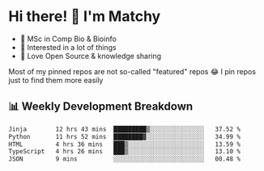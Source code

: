 # Hi there! 👋 I'm Matchy

- 🧬 MSc in Comp Bio & Bioinfo
- 🎈 Interested in a lot of things
- 💜 Love Open Source & knowledge sharing

Most of my pinned repos are not so-called "featured" repos 😂 I pin repos just to find them more easily

## 📊 Weekly Development Breakdown

<!--START_SECTION:waka-->

```txt
Jinja        12 hrs 43 mins  █████████▒░░░░░░░░░░░░░░░   37.52 %
Python       11 hrs 52 mins  ████████▓░░░░░░░░░░░░░░░░   34.99 %
HTML         4 hrs 36 mins   ███▒░░░░░░░░░░░░░░░░░░░░░   13.59 %
TypeScript   4 hrs 26 mins   ███▒░░░░░░░░░░░░░░░░░░░░░   13.10 %
JSON         9 mins          ░░░░░░░░░░░░░░░░░░░░░░░░░   00.48 %
```

<!--END_SECTION:waka-->
